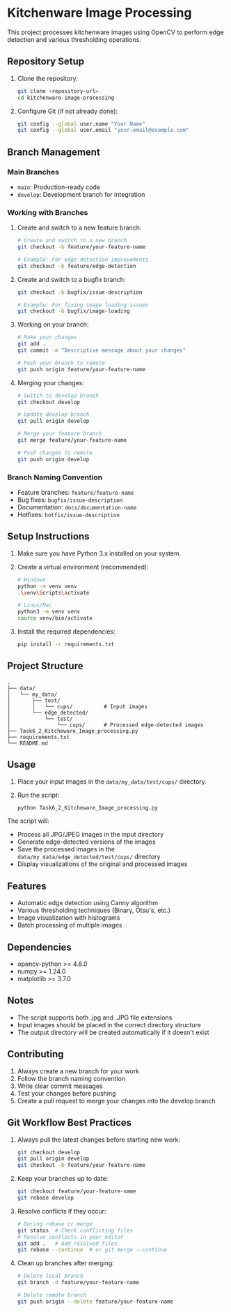 # Kitchenware Image Processing

This project processes kitchenware images using OpenCV to perform edge detection and various thresholding operations.

## Repository Setup

1. Clone the repository:
   ```bash
   git clone <repository-url>
   cd kitchenware-image-processing
   ```

2. Configure Git (if not already done):
   ```bash
   git config --global user.name "Your Name"
   git config --global user.email "your.email@example.com"
   ```

## Branch Management

### Main Branches
- `main`: Production-ready code
- `develop`: Development branch for integration

### Working with Branches

1. Create and switch to a new feature branch:
   ```bash
   # Create and switch to a new branch
   git checkout -b feature/your-feature-name
   
   # Example: For edge detection improvements
   git checkout -b feature/edge-detection
   ```

2. Create and switch to a bugfix branch:
   ```bash
   git checkout -b bugfix/issue-description
   
   # Example: For fixing image loading issues
   git checkout -b bugfix/image-loading
   ```

3. Working on your branch:
   ```bash
   # Make your changes
   git add .
   git commit -m "Descriptive message about your changes"
   
   # Push your branch to remote
   git push origin feature/your-feature-name
   ```

4. Merging your changes:
   ```bash
   # Switch to develop branch
   git checkout develop
   
   # Update develop branch
   git pull origin develop
   
   # Merge your feature branch
   git merge feature/your-feature-name
   
   # Push changes to remote
   git push origin develop
   ```

### Branch Naming Convention
- Feature branches: `feature/feature-name`
- Bug fixes: `bugfix/issue-description`
- Documentation: `docs/documentation-name`
- Hotfixes: `hotfix/issue-description`

## Setup Instructions

1. Make sure you have Python 3.x installed on your system.

2. Create a virtual environment (recommended):
   ```bash
   # Windows
   python -m venv venv
   .\venv\Scripts\activate

   # Linux/Mac
   python3 -m venv venv
   source venv/bin/activate
   ```

3. Install the required dependencies:
   ```bash
   pip install -r requirements.txt
   ```

## Project Structure

```
.
├── data/
│   └── my_data/
│       ├── test/
│       │   └── cups/          # Input images
│       └── edge_detected/
│           └── test/
│               └── cups/      # Processed edge-detected images
├── Task6_2_Kitcheware_Image_processing.py
├── requirements.txt
└── README.md
```

## Usage

1. Place your input images in the `data/my_data/test/cups/` directory.

2. Run the script:
   ```bash
   python Task6_2_Kitcheware_Image_processing.py
   ```

The script will:
- Process all JPG/JPEG images in the input directory
- Generate edge-detected versions of the images
- Save the processed images in the `data/my_data/edge_detected/test/cups/` directory
- Display visualizations of the original and processed images

## Features

- Automatic edge detection using Canny algorithm
- Various thresholding techniques (Binary, Otsu's, etc.)
- Image visualization with histograms
- Batch processing of multiple images

## Dependencies

- opencv-python >= 4.8.0
- numpy >= 1.24.0
- matplotlib >= 3.7.0

## Notes

- The script supports both .jpg and .JPG file extensions
- Input images should be placed in the correct directory structure
- The output directory will be created automatically if it doesn't exist

## Contributing

1. Always create a new branch for your work
2. Follow the branch naming convention
3. Write clear commit messages
4. Test your changes before pushing
5. Create a pull request to merge your changes into the develop branch

## Git Workflow Best Practices

1. Always pull the latest changes before starting new work:
   ```bash
   git checkout develop
   git pull origin develop
   git checkout -b feature/your-feature-name
   ```

2. Keep your branches up to date:
   ```bash
   git checkout feature/your-feature-name
   git rebase develop
   ```

3. Resolve conflicts if they occur:
   ```bash
   # During rebase or merge
   git status  # Check conflicting files
   # Resolve conflicts in your editor
   git add .   # Add resolved files
   git rebase --continue  # or git merge --continue
   ```

4. Clean up branches after merging:
   ```bash
   # Delete local branch
   git branch -d feature/your-feature-name
   
   # Delete remote branch
   git push origin --delete feature/your-feature-name
   ``` 